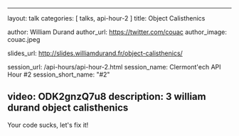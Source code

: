 ---
layout: talk
categories: [ talks, api-hour-2 ]
title: Object Calisthenics

author: William Durand
author_url: https://twitter.com/couac
author_image: couac.jpeg

slides_url: http://slides.williamdurand.fr/object-calisthenics/

session_url: /api-hours/api-hour-2.html
session_name: Clermont'ech API Hour &#35;2
session_short_name: "&#35;2"

video: ODK2gnzQ7u8
description: 3 william durand object calisthenics
------

Your code sucks, let's fix it!
